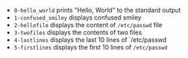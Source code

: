 - `0-hello_world` prints "Hello, World" to the standard output
- `1-confused_smiley` displays  confused smiley
- `2-hellofile` displays the content of `/etc/passwd` file
- `3-twofiles` displays the contents of two files
- `4-lastlines` displays the last 10 lines of `/etc/passwd
- `5-firstlines` displays the first 10 lines of `/etc/passwd`
